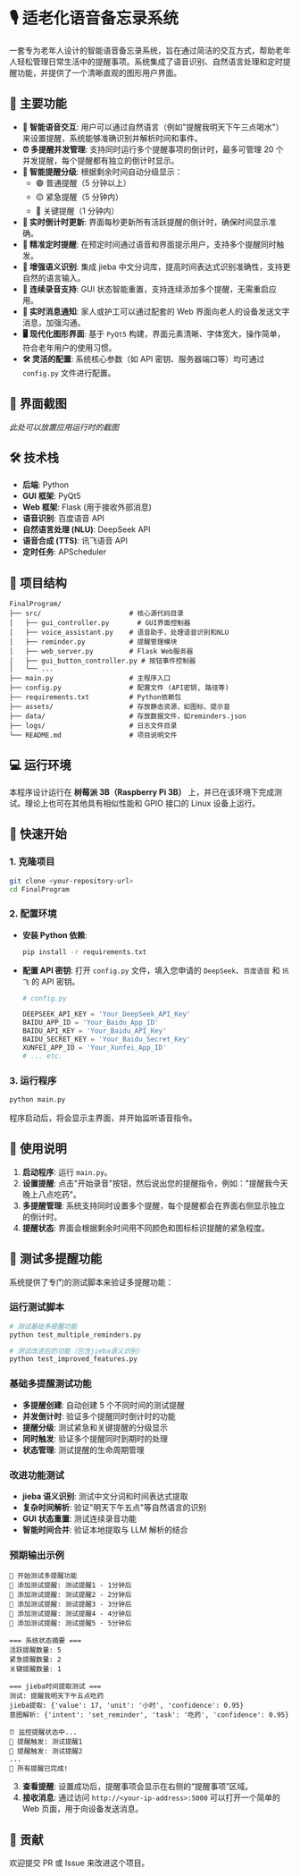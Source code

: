 # 🎙️ 适老化语音备忘录系统

一套专为老年人设计的智能语音备忘录系统，旨在通过简洁的交互方式，帮助老年人轻松管理日常生活中的提醒事项。系统集成了语音识别、自然语言处理和定时提醒功能，并提供了一个清晰直观的图形用户界面。

## 🌟 主要功能

- **🎤 智能语音交互**: 用户可以通过自然语言（例如"提醒我明天下午三点喝水"）来设置提醒，系统能够准确识别并解析时间和事件。
- **⏰ 多提醒并发管理**: 支持同时运行多个提醒事项的倒计时，最多可管理 20 个并发提醒，每个提醒都有独立的倒计时显示。
- **🔔 智能提醒分级**: 根据剩余时间自动分级显示：
  - 🟢 普通提醒（5 分钟以上）
  - 🟡 紧急提醒（5 分钟内）
  - 🔴 关键提醒（1 分钟内）
- **📱 实时倒计时更新**: 界面每秒更新所有活跃提醒的倒计时，确保时间显示准确。
- **🎯 精准定时提醒**: 在预定时间通过语音和界面提示用户，支持多个提醒同时触发。
- **🧠 增强语义识别**: 集成 jieba 中文分词库，提高时间表达式识别准确性，支持更自然的语言输入。
- **🔄 连续录音支持**: GUI 状态智能重置，支持连续添加多个提醒，无需重启应用。
- **💬 实时消息通知**: 家人或护工可以通过配套的 Web 界面向老人的设备发送文字消息，加强沟通。
- **🖥️ 现代化图形界面**: 基于 `PyQt5` 构建，界面元素清晰、字体宽大，操作简单，符合老年用户的使用习惯。
- **🛠️ 灵活的配置**: 系统核心参数（如 API 密钥、服务器端口等）均可通过 `config.py` 文件进行配置。

## 📸 界面截图

_此处可以放置应用运行时的截图_

## 🛠️ 技术栈

- **后端**: Python
- **GUI 框架**: PyQt5
- **Web 框架**: Flask (用于接收外部消息)
- **语音识别**: 百度语音 API
- **自然语言处理 (NLU)**: DeepSeek API
- **语音合成 (TTS)**: 讯飞语音 API
- **定时任务**: APScheduler

## 📁 项目结构

```
FinalProgram/
├── src/                      # 核心源代码目录
│   ├── gui_controller.py       # GUI界面控制器
│   ├── voice_assistant.py    # 语音助手，处理语音识别和NLU
│   ├── reminder.py           # 提醒管理模块
│   ├── web_server.py         # Flask Web服务器
│   ├── gui_button_controller.py # 按钮事件控制器
│   └── ...
├── main.py                   # 主程序入口
├── config.py                 # 配置文件 (API密钥, 路径等)
├── requirements.txt          # Python依赖包
├── assets/                   # 存放静态资源，如图标、提示音
├── data/                     # 存放数据文件，如reminders.json
├── logs/                     # 日志文件目录
└── README.md                 # 项目说明文件
```

## 💻 运行环境

本程序设计运行在 **树莓派 3B（Raspberry Pi 3B）** 上，并已在该环境下完成测试。理论上也可在其他具有相似性能和 GPIO 接口的 Linux 设备上运行。

## 🚀 快速开始

### 1. 克隆项目

```bash
git clone <your-repository-url>
cd FinalProgram
```

### 2. 配置环境

- **安装 Python 依赖**:

  ```bash
  pip install -r requirements.txt
  ```

- **配置 API 密钥**:
  打开 `config.py` 文件，填入您申请的 `DeepSeek`、`百度语音` 和 `讯飞` 的 API 密钥。

  ```python
  # config.py

  DEEPSEEK_API_KEY = 'Your_DeepSeek_API_Key'
  BAIDU_APP_ID = 'Your_Baidu_App_ID'
  BAIDU_API_KEY = 'Your_Baidu_API_Key'
  BAIDU_SECRET_KEY = 'Your_Baidu_Secret_Key'
  XUNFEI_APP_ID = 'Your_Xunfei_App_ID'
  # ... etc.
  ```

### 3. 运行程序

```bash
python main.py
```

程序启动后，将会显示主界面，并开始监听语音指令。

## 📝 使用说明

1.  **启动程序**: 运行 `main.py`。
2.  **设置提醒**: 点击"开始录音"按钮，然后说出您的提醒指令，例如："提醒我今天晚上八点吃药"。
3.  **多提醒管理**: 系统支持同时设置多个提醒，每个提醒都会在界面右侧显示独立的倒计时。
4.  **提醒状态**: 界面会根据剩余时间用不同颜色和图标标识提醒的紧急程度。

## 🧪 测试多提醒功能

系统提供了专门的测试脚本来验证多提醒功能：

### 运行测试脚本

```bash
# 测试基础多提醒功能
python test_multiple_reminders.py

# 测试改进后的功能（包含jieba语义识别）
python test_improved_features.py
```

### 基础多提醒测试功能

- **多提醒创建**: 自动创建 5 个不同时间的测试提醒
- **并发倒计时**: 验证多个提醒同时倒计时的功能
- **提醒分级**: 测试紧急和关键提醒的分级显示
- **同时触发**: 验证多个提醒同时到期时的处理
- **状态管理**: 测试提醒的生命周期管理

### 改进功能测试

- **jieba 语义识别**: 测试中文分词和时间表达式提取
- **复杂时间解析**: 验证"明天下午五点"等自然语言的识别
- **GUI 状态重置**: 测试连续录音功能
- **智能时间合并**: 验证本地提取与 LLM 解析的结合

### 预期输出示例

```
🚀 开始测试多提醒功能
📝 添加测试提醒: 测试提醒1 - 1分钟后
📝 添加测试提醒: 测试提醒2 - 2分钟后
📝 添加测试提醒: 测试提醒3 - 3分钟后
📝 添加测试提醒: 测试提醒4 - 4分钟后
📝 添加测试提醒: 测试提醒5 - 5分钟后

=== 系统状态摘要 ===
活跃提醒数量: 5
紧急提醒数量: 2
关键提醒数量: 1

=== jieba时间提取测试 ===
测试: 提醒我明天下午五点吃药
jieba提取: {'value': 17, 'unit': '小时', 'confidence': 0.95}
意图解析: {'intent': 'set_reminder', 'task': '吃药', 'confidence': 0.95}

⏰ 监控提醒状态中...
🔔 提醒触发: 测试提醒1
🔔 提醒触发: 测试提醒2
...
🎉 所有提醒已完成!
```

3.  **查看提醒**: 设置成功后，提醒事项会显示在右侧的“提醒事项”区域。
4.  **接收消息**: 通过访问 `http://<your-ip-address>:5000` 可以打开一个简单的 Web 页面，用于向设备发送消息。

## 🤝 贡献

欢迎提交 PR 或 Issue 来改进这个项目。
